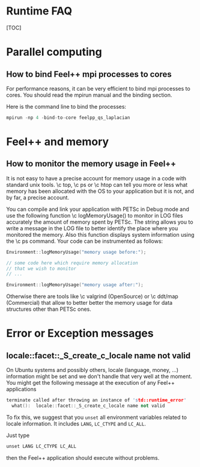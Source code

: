 Runtime FAQ
===========

[TOC]

# Parallel computing

## How to bind Feel++ mpi processes to cores

For performance reasons, it can be very efficient to bind mpi processes to cores.
You should read the mpirun manual and the binding section.

Here is the command line to bind the processes:
```cpp
mpirun -np 4 -bind-to-core feelpp_qs_laplacian
```

#  Feel++ and memory

## How to monitor the memory usage in Feel++

It is not easy to have a precise account for memory usage in a code with
standard unix tools. \c top, \c ps or \c htop can tell you more or less what memory has
been allocated with the OS to your application but it is not, and by far, a
precise account.

You can compile and link your application with PETSc in Debug mode and use the
following function \c logMemoryUsage(<string>) to monitor in LOG files
accurately the amount of memory spent by PETSc. The string allows you to write a
message in the LOG file to better identify the place where you monitored the
memory. Also this function displays system information using the \c ps command.
Your code can be instrumented as follows:
```cpp
Environment::logMemoryUsage("memory usage before:");

// some code here which require memory allocation
// that we wish to monitor
// ...

Environment::logMemoryUsage("memory usage after:");
```

Otherwise there are tools like \c valgrind (OpenSource) or \c ddt/map
(Commercial) that allow to better better the memory usage for data structures
other than PETSc ones.


# Error or Exception messages

## locale::facet::_S_create_c_locale name not valid

 On Ubuntu systems and possibly others, locale (language, money, ...) information
might be set and we don't handle that very well at the moment. You might get the
following message at the execution of any Feel++ applications
```cpp
terminate called after throwing an instance of 'std::runtime_error'
  what():  locale::facet::_S_create_c_locale name not valid
```

To fix this, we suggest that you `unset` all environment variables related to
locale information. It includes `LANG`,  `LC_CTYPE` and `LC_ALL`.

Just type

```cpp
unset LANG LC_CTYPE LC_ALL
```

then the Feel++ application should execute without problems.

